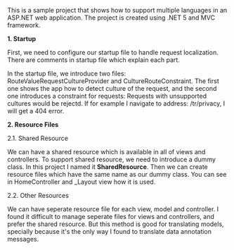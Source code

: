 This is a sample project that shows how to support multiple languages in an ASP.NET web application. The project is created using .NET 5 and MVC framework.

**1. Startup**

First, we need to configure our startup file to handle request localization. There are comments in startup file which explain each part.

In the startup file, we introduce two files: RouteValueRequestCultureProvider and CultureRouteConstraint. The first one shows the app how to detect culture of the request, and the second one introduces a constraint for requests: Requests with unsupported cultures would be rejectd. If for example I navigate to address: /tr/privacy, I will get a 404 error.

**2. Resource Files**

2.1. Shared Resource

 We can have a shared resource which is available in all of views and controllers. To support shared resource, we need to introduce a dummy class. In this project I named it **SharedResource**. Then we can create resource files which have the same name as our dummy class. You can see in HomeController and _Layout view how it is used.

2.2. Other Resources

We can have seperate resource file for each view, model and controller. I found it difficult to manage seperate files for views and controllers, and prefer the shared resource. But this method is good for translating models, specially because it's the only way I found to translate data annotation messages. 
